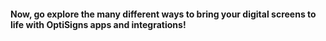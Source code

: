 #### Now, go explore the many different ways to bring your digital screens to life with OptiSigns apps and integrations!